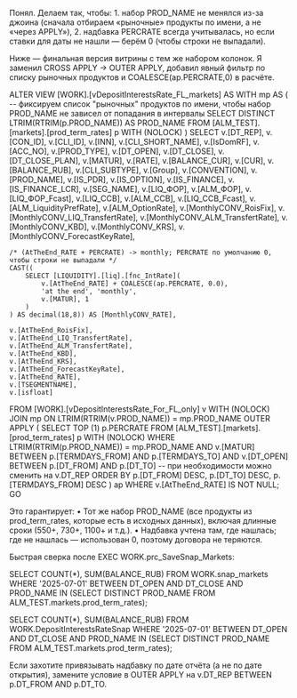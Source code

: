 Понял. Делаем так, чтобы:
	1.	набор PROD_NAME не менялся из-за джоина (сначала отбираем «рыночные» продукты по имени, а не «через APPLY»),
	2.	надбавка PERCRATE всегда учитывалась, но если ставки для даты не нашли — берём 0 (чтобы строки не выпадали).

Ниже — финальная версия витрины с тем же набором колонок. Я заменил CROSS APPLY → OUTER APPLY, добавил явный фильтр по списку рыночных продуктов и COALESCE(ap.PERCRATE,0) в расчёте.

ALTER VIEW [WORK].[vDepositInterestsRate_FL_markets] AS
WITH mp AS (
    -- фиксируем список "рыночных" продуктов по имени, чтобы набор PROD_NAME не зависел от попадания в интервалы
    SELECT DISTINCT LTRIM(RTRIM(p.PROD_NAME)) AS PROD_NAME
    FROM [ALM_TEST].[markets].[prod_term_rates] p WITH (NOLOCK)
)
SELECT
    v.[DT_REP],
    v.[CON_ID],
    v.[CLI_ID],
    v.[INN],
    v.[CLI_SHORT_NAME],
    v.[IsDomRF],
    v.[ACC_NO],
    v.[PROD_TYPE],
    v.[DT_OPEN],
    v.[DT_CLOSE],
    v.[DT_CLOSE_PLAN],
    v.[MATUR],
    v.[RATE],
    v.[BALANCE_CUR],
    v.[CUR],
    v.[BALANCE_RUB],
    v.[CLI_SUBTYPE],
    v.[Group],
    v.[CONVENTION],
    v.[PROD_NAME],
    v.[IS_PDR],
    v.[IS_OPTION],
    v.[IS_FINANCE],
    v.[IS_FINANCE_LCR],
    v.[SEG_NAME],
    v.[LIQ_ФОР],
    v.[ALM_ФОР],
    v.[LIQ_ФОР_Fcast],
    v.[LIQ_ССВ],
    v.[ALM_ССВ],
    v.[LIQ_ССВ_Fcast],
    v.[ALM_LiquidityPrefRate],
    v.[ALM_OptionRate],
    v.[MonthlyCONV_RoisFix],
    v.[MonthlyCONV_LIQ_TransfertRate],
    v.[MonthlyCONV_ALM_TransfertRate],
    v.[MonthlyCONV_KBD],
    v.[MonthlyCONV_KRS],
    v.[MonthlyCONV_ForecastKeyRate],

    /* (AtTheEnd_RATE + PERCRATE) -> monthly; PERCRATE по умолчанию 0, чтобы строки не выпадали */
    CAST((
        SELECT [LIQUIDITY].[liq].[fnc_IntRate](
            v.[AtTheEnd_RATE] + COALESCE(ap.PERCRATE, 0.0),
            'at the end', 'monthly',
            v.[MATUR], 1
        )
    ) AS decimal(18,8)) AS [MonthlyCONV_RATE],

    v.[AtTheEnd_RoisFix],
    v.[AtTheEnd_LIQ_TransfertRate],
    v.[AtTheEnd_ALM_TransfertRate],
    v.[AtTheEnd_KBD],
    v.[AtTheEnd_KRS],
    v.[AtTheEnd_ForecastKeyRate],
    v.[AtTheEnd_RATE],
    v.[TSEGMENTNAME],
    v.[isfloat]
FROM [WORK].[vDepositInterestsRate_For_FL_only] v WITH (NOLOCK)
JOIN mp ON LTRIM(RTRIM(v.PROD_NAME)) = mp.PROD_NAME
OUTER APPLY (
    SELECT TOP (1) p.PERCRATE
    FROM [ALM_TEST].[markets].[prod_term_rates] p WITH (NOLOCK)
    WHERE LTRIM(RTRIM(p.PROD_NAME)) = mp.PROD_NAME
      AND v.[MATUR]   BETWEEN p.[TERMDAYS_FROM] AND p.[TERMDAYS_TO]
      AND v.[DT_OPEN] BETWEEN p.[DT_FROM]       AND p.[DT_TO]   -- при необходимости можно сменить на v.DT_REP
    ORDER BY p.[DT_FROM] DESC, p.[DT_TO] DESC, p.[TERMDAYS_FROM] DESC
) ap
WHERE v.[AtTheEnd_RATE] IS NOT NULL;
GO

Это гарантирует:
	•	Тот же набор PROD_NAME (все продукты из prod_term_rates, которые есть в исходных данных), включая длинные сроки (550+, 730+, 1100+ и т.д.).
	•	Надбавка учтена там, где нашлась; где не нашлась — использован 0, поэтому договора не теряются.

Быстрая сверка после EXEC WORK.prc_SaveSnap_Markets:

SELECT COUNT(*), SUM(BALANCE_RUB)
FROM WORK.snap_markets
WHERE '2025-07-01' BETWEEN DT_OPEN AND DT_CLOSE
  AND PROD_NAME IN (SELECT DISTINCT PROD_NAME FROM ALM_TEST.markets.prod_term_rates);

SELECT COUNT(*), SUM(BALANCE_RUB)
FROM WORK.DepositInterestsRateSnap
WHERE '2025-07-01' BETWEEN DT_OPEN AND DT_CLOSE
  AND PROD_NAME IN (SELECT DISTINCT PROD_NAME FROM ALM_TEST.markets.prod_term_rates);

Если захотите привязывать надбавку по дате отчёта (а не по дате открытия), замените условие в OUTER APPLY на v.DT_REP BETWEEN p.DT_FROM AND p.DT_TO.
